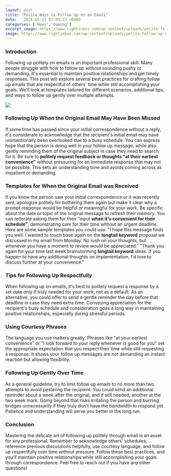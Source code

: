 ```yaml
---
layout: post
title: "Polite Ways to Follow Up on an Email"
date:   2024-05-21 02:09:27 +0000
categories: ['News','Gaming']
excerpt_image: https://www.rightinbox.com/wp-content/uploads/polite-follow-up-email.png
image: https://www.rightinbox.com/wp-content/uploads/polite-follow-up-email.png
---
```


### Introduction
Following up politely on emails is an important professional skill. Many people struggle with how to follow up without sounding pushy or demanding. It's essential to maintain positive relationships and get timely responses. This post will explore several best practices for crafting follow up emails that are respectful of others' time while still accomplishing your goals. We'll look at templates tailored for different scenarios, additional tips, and ways to follow up gently over multiple attempts.

![](https://i0.wp.com/www.careercliff.com/wp-content/uploads/2019/08/polite-follow-up-email-sample-min.png?fit=1200%2C628&amp;ssl=1)
### Following Up When the Original Email May Have Been Missed
If some time has passed since your initial correspondence without a reply, it's considerate to acknowledge that the recipient's initial email may have unintentionally been overlooked due to a busy schedule. You can express hope that the person is doing well in your follow up message, while also gently reminding them of the original subject in case they need to search for it. Be sure to **politely request feedback or thoughts "at their earliest convenience"** without pressuring for an immediate response that may not be possible. This sets an understanding tone and avoids coming across as impatient or demanding. 
### Templates for When the Original Email was Received
If you know the person saw your initial correspondence or it was recently sent, apologize politely for bothering them again but make it clear why a prompt response would be helpful or meaningful for your work. Be specific about the date or topic of the original message to refresh their memory. You can reiterate asking them for their "input **when it's convenient for their schedule"**, demonstrating care for their time without an urgent deadline. Here are some sample templates you could use:
"I hope this message finds you well. I wanted to touch base again on the **longtail keyword** proposal we discussed in my email from Monday. No rush on your thoughts, but whenever you have a moment to review would be appreciated." 
"Thank you again for your time last week brainstorming **longtail keyword** ideas. If you happen to have any additional thoughts on implementation, I'd love to discuss further at your convenience."
### Tips for Following Up Respectfully 
When following up on emails, it's best to politely request a response by a set date only if truly needed for your work, not as a default. As an alternative, you could offer to send a gentle reminder the day before that deadline in case they need extra time. Conveying appreciation for the recipient's busy schedule and consideration goes a long way in maintaining positive relationships, especially during stressful periods.
### Using Courtesy Phrases
The language you use matters greatly. Phrases like "at your earliest convenience" or "I look forward to your reply whenever is good for you" set the appropriate expectation that you respect their time while still requesting a response. It shows your follow up messages are not demanding an instant reaction but allowing flexibility.
### Following Up Gently Over Time
As a general guideline, try to limit follow up emails to no more than two attempts to avoid pestering the recipient. You could send an additional reminder about a week after the original, and if still needed, another at the two week mark. Going beyond that risks irritating the person and burning bridges unnecessarily if they truly don't have the bandwidth to respond yet. Patience and understanding will serve you better in the long run. 
### Conclusion
Mastering the delicate art of following up politely through email is an asset for any professional. Remember to acknowledge others' schedules, reference previous discussions helpfully, use courtesy language, and follow up respectfully over time without pressure. Follow these best practices, and you'll maintain positive relationships while still accomplishing your goals through correspondence. Feel free to reach out if you have any other questions!